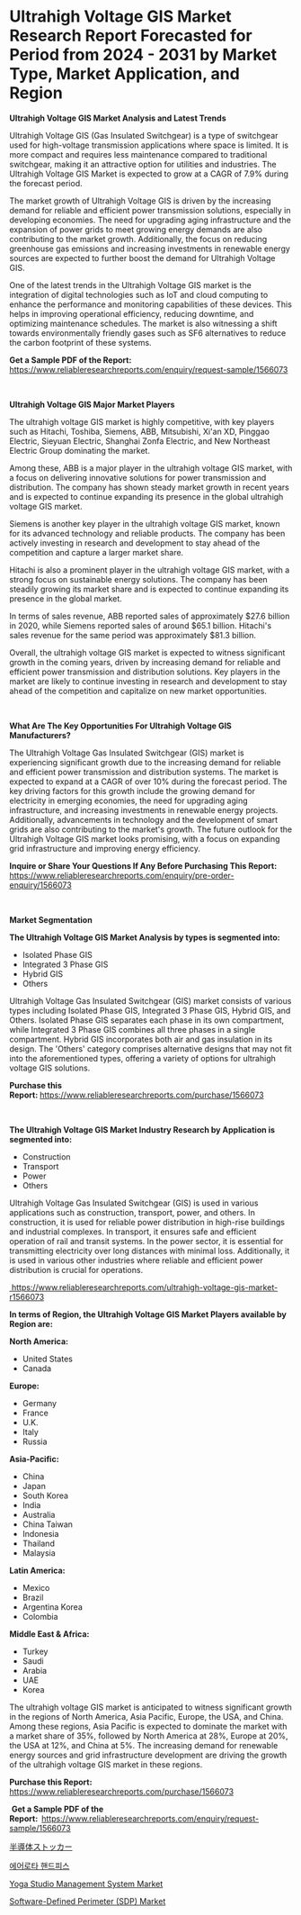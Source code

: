 <p><h1>Ultrahigh Voltage GIS Market Research Report Forecasted for Period from 2024 -  2031 by Market Type, Market Application, and Region</h1></p><p><strong>Ultrahigh Voltage GIS Market Analysis and Latest Trends</strong></p>
<p><p>Ultrahigh Voltage GIS (Gas Insulated Switchgear) is a type of switchgear used for high-voltage transmission applications where space is limited. It is more compact and requires less maintenance compared to traditional switchgear, making it an attractive option for utilities and industries. The Ultrahigh Voltage GIS Market is expected to grow at a CAGR of 7.9% during the forecast period.</p><p>The market growth of Ultrahigh Voltage GIS is driven by the increasing demand for reliable and efficient power transmission solutions, especially in developing economies. The need for upgrading aging infrastructure and the expansion of power grids to meet growing energy demands are also contributing to the market growth. Additionally, the focus on reducing greenhouse gas emissions and increasing investments in renewable energy sources are expected to further boost the demand for Ultrahigh Voltage GIS.</p><p>One of the latest trends in the Ultrahigh Voltage GIS market is the integration of digital technologies such as IoT and cloud computing to enhance the performance and monitoring capabilities of these devices. This helps in improving operational efficiency, reducing downtime, and optimizing maintenance schedules. The market is also witnessing a shift towards environmentally friendly gases such as SF6 alternatives to reduce the carbon footprint of these systems.</p></p>
<p><strong>Get a Sample PDF of the Report:&nbsp;</strong> <a href="https://www.reliableresearchreports.com/enquiry/request-sample/1566073">https://www.reliableresearchreports.com/enquiry/request-sample/1566073</a></p>
<p>&nbsp;</p>
<p><strong>Ultrahigh Voltage GIS Major Market Players</strong></p>
<p><p>The ultrahigh voltage GIS market is highly competitive, with key players such as Hitachi, Toshiba, Siemens, ABB, Mitsubishi, Xi'an XD, Pinggao Electric, Sieyuan Electric, Shanghai Zonfa Electric, and New Northeast Electric Group dominating the market.</p><p>Among these, ABB is a major player in the ultrahigh voltage GIS market, with a focus on delivering innovative solutions for power transmission and distribution. The company has shown steady market growth in recent years and is expected to continue expanding its presence in the global ultrahigh voltage GIS market.</p><p>Siemens is another key player in the ultrahigh voltage GIS market, known for its advanced technology and reliable products. The company has been actively investing in research and development to stay ahead of the competition and capture a larger market share.</p><p>Hitachi is also a prominent player in the ultrahigh voltage GIS market, with a strong focus on sustainable energy solutions. The company has been steadily growing its market share and is expected to continue expanding its presence in the global market.</p><p>In terms of sales revenue, ABB reported sales of approximately $27.6 billion in 2020, while Siemens reported sales of around $65.1 billion. Hitachi's sales revenue for the same period was approximately $81.3 billion.</p><p>Overall, the ultrahigh voltage GIS market is expected to witness significant growth in the coming years, driven by increasing demand for reliable and efficient power transmission and distribution solutions. Key players in the market are likely to continue investing in research and development to stay ahead of the competition and capitalize on new market opportunities.</p></p>
<p>&nbsp;</p>
<p><strong>What Are The Key Opportunities For Ultrahigh Voltage GIS Manufacturers?</strong></p>
<p><p>The Ultrahigh Voltage Gas Insulated Switchgear (GIS) market is experiencing significant growth due to the increasing demand for reliable and efficient power transmission and distribution systems. The market is expected to expand at a CAGR of over 10% during the forecast period. The key driving factors for this growth include the growing demand for electricity in emerging economies, the need for upgrading aging infrastructure, and increasing investments in renewable energy projects. Additionally, advancements in technology and the development of smart grids are also contributing to the market's growth. The future outlook for the Ultrahigh Voltage GIS market looks promising, with a focus on expanding grid infrastructure and improving energy efficiency.</p></p>
<p><strong>Inquire or Share Your Questions If Any Before Purchasing This Report:</strong> <a href="https://www.reliableresearchreports.com/enquiry/pre-order-enquiry/1566073">https://www.reliableresearchreports.com/enquiry/pre-order-enquiry/1566073</a></p>
<p>&nbsp;</p>
<p><strong>Market Segmentation</strong></p>
<p><strong>The Ultrahigh Voltage GIS Market Analysis by types is segmented into:</strong></p>
<p><ul><li>Isolated Phase GIS</li><li>Integrated 3 Phase GIS</li><li>Hybrid GIS</li><li>Others</li></ul></p>
<p><p>Ultrahigh Voltage Gas Insulated Switchgear (GIS) market consists of various types including Isolated Phase GIS, Integrated 3 Phase GIS, Hybrid GIS, and Others. Isolated Phase GIS separates each phase in its own compartment, while Integrated 3 Phase GIS combines all three phases in a single compartment. Hybrid GIS incorporates both air and gas insulation in its design. The 'Others' category comprises alternative designs that may not fit into the aforementioned types, offering a variety of options for ultrahigh voltage GIS solutions.</p></p>
<p><strong>Purchase this Report:&nbsp;</strong><a href="https://www.reliableresearchreports.com/purchase/1566073">https://www.reliableresearchreports.com/purchase/1566073</a></p>
<p>&nbsp;</p>
<p><strong>The Ultrahigh Voltage GIS Market Industry Research by Application is segmented into:</strong></p>
<p><ul><li>Construction</li><li>Transport</li><li>Power</li><li>Others</li></ul></p>
<p><p>Ultrahigh Voltage Gas Insulated Switchgear (GIS) is used in various applications such as construction, transport, power, and others. In construction, it is used for reliable power distribution in high-rise buildings and industrial complexes. In transport, it ensures safe and efficient operation of rail and transit systems. In the power sector, it is essential for transmitting electricity over long distances with minimal loss. Additionally, it is used in various other industries where reliable and efficient power distribution is crucial for operations.</p></p>
<p><a href="https://www.reliableresearchreports.com/ultrahigh-voltage-gis-market-r1566073">&nbsp;https://www.reliableresearchreports.com/ultrahigh-voltage-gis-market-r1566073</a></p>
<p><strong>In terms of Region, the Ultrahigh Voltage GIS Market Players available by Region are:</strong></p>
<p>
    <p> <strong> North America: </strong>
        <ul>
            <li>United States</li>
            <li>Canada</li>
        </ul>
        </p> 
    <p> <strong> Europe: </strong>
        <ul>
            <li>Germany</li>
            <li>France</li>
            <li>U.K.</li>
            <li>Italy</li>
            <li>Russia</li>
        </ul>
        </p> 
    <p> <strong> Asia-Pacific: </strong>
        <ul>
            <li>China</li>
            <li>Japan</li>
            <li>South Korea</li>
            <li>India</li>
            <li>Australia</li>
            <li>China Taiwan</li>
            <li>Indonesia</li>
            <li>Thailand</li>
            <li>Malaysia</li>
        </ul>
        </p> 
    <p> <strong> Latin America: </strong>
        <ul>
            <li>Mexico</li>
            <li>Brazil</li>
            <li>Argentina Korea</li>
            <li>Colombia</li>
        </ul>
        </p> 
    <p> <strong> Middle East & Africa: </strong>
        <ul>
            <li>Turkey</li>
            <li>Saudi</li>
            <li>Arabia</li>
            <li>UAE</li>
            <li>Korea</li>
        </ul>
    </p>
    </p>
<p><p>The ultrahigh voltage GIS market is anticipated to witness significant growth in the regions of North America, Asia Pacific, Europe, the USA, and China. Among these regions, Asia Pacific is expected to dominate the market with a market share of 35%, followed by North America at 28%, Europe at 20%, the USA at 12%, and China at 5%. The increasing demand for renewable energy sources and grid infrastructure development are driving the growth of the ultrahigh voltage GIS market in these regions.</p></p>
<p><strong>Purchase this Report: </strong><a href="https://www.reliableresearchreports.com/purchase/1566073">https://www.reliableresearchreports.com/purchase/1566073</a></p>
<p>&nbsp;<strong>Get a Sample PDF of the Report:&nbsp;&nbsp;</strong><a href="https://www.reliableresearchreports.com/enquiry/request-sample/1566073">https://www.reliableresearchreports.com/enquiry/request-sample/1566073</a></p>
<p><strong></strong></p>
<p><p><a href="https://github.com/ycmtqqhvk3273/Market-Research-Report-List-3/blob/main/2117663124577.md">半導体ストッカー</a></p><p><a href="https://github.com/nicholasellison0076890/Market-Research-Report-List-1/blob/main/1318174126203.md">에어로타 핸드피스</a></p><p><a href="https://medium.com/@jacobwilkins67/yoga-studio-management-system-market-outlook-complete-industry-analysis-2024-to-2031-186c59d69222">Yoga Studio Management System Market</a></p><p><a href="https://medium.com/@erinveum/global-software-defined-perimeter-sdp-market-size-share-analysis-by-product-type-by-3f6266017c98">Software-Defined Perimeter (SDP) Market</a></p></p>